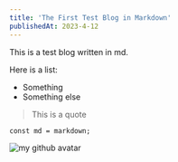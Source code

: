 ```yaml
---
title: 'The First Test Blog in Markdown'
publishedAt: 2023-4-12
---
```


This is a test blog written in md.

Here is a list:
- Something
- Something else

> This is a quote

```
const md = markdown;
```

![my github avatar](/blogImages/test-md/github-avatar.jpeg)